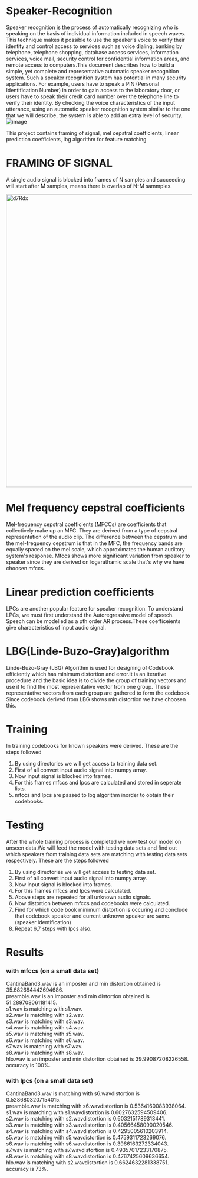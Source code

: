 # Speaker-Recognition
Speaker recognition is the process of automatically recognizing who is speaking on the basis of individual information included in speech waves. This technique makes it possible
to use the speaker's voice to verify their identity and control access to services such as voice dialing, banking by telephone, telephone shopping, database access services, 
information services, voice mail, security control for confidential information areas, and remote access to computers.This document describes how to build a simple, yet complete 
and representative automatic speaker recognition system.  Such a speaker recognition system has potential in many security applications.  For example, users have to speak a 
PIN (Personal Identification Number) in order to gain access to the laboratory door, or users have to speak their credit card number over the telephone line to verify their 
identity.  By checking the voice characteristics of the input utterance, using an automatic speaker recognition system similar to the one that we will describe, the system is 
able to add an extra level of security.
![image](https://user-images.githubusercontent.com/92499855/137593881-06a6708a-43bf-4cec-bb01-7f21da458ae5.png)

This project contains framing of signal, mel cepstral coefficients, linear prediction coefficients, lbg algorithm for feature matching

# FRAMING OF SIGNAL
A single audio signal is blocked into frames of N samples and succeeding will start after M samples, means there is overlap of N-M sammples.

<img width="792" alt="d7Rdx" src="https://user-images.githubusercontent.com/92499855/137594110-5141da60-3600-4c4f-bce7-59c33a17b1e1.png">

# Mel frequency cepstral coefficients
Mel-frequency cepstral coefficients (MFCCs) are coefficients that collectively make up an MFC. They are derived from a type of cepstral representation of the audio clip. The difference between the cepstrum and the mel-frequency cepstrum is that in the MFC, the frequency bands are equally spaced on the mel scale, which approximates the human auditory system's response. Mfccs  shows more significant variation from speaker to speaker since they are derived on logarathamic scale that's why we have choosen mfccs.
# Linear prediction coefficients
LPCs are another popular feature for speaker recognition. To understand LPCs, we must first understand the Autoregressive model of speech. Speech can be modelled as a pth order AR process.These coefficeients give characteristics of input audio signal.
# LBG(Linde-Buzo-Gray)algorithm
Linde-Buzo-Gray (LBG) Algorithm is used for designing of Codebook efficiently which has minimum distortion and error.It is an iterative procedure and the basic idea is to divide the group of training vectors and use it to find the most representative vector from one group. These representative vectors from each group are gathered to form the codebook. Since codebook derived from LBG shows min distortion we have choosen this.


# Training 
In training codebooks for known speakers were derived. These are the steps followed

1) By using directories we will get access to training data set.
2) First of all convert input audio signal into numpy array.
3) Now input signal is blocked into frames.
4) For this frames mfccs and lpcs are calculated and stored in seperate lists.
5) mfccs and lpcs are passed to lbg algorithm inorder to obtain their codebooks.
# Testing
After the whole training process is completed we now test our model on unseen data.We will feed the model with testing data sets and find out which speakers from training data sets are matching with testing data sets respectively. These are the steps followed
1) By using directories we will get access to testing data set.
2) First of all convert input audio signal into numpy array.
3) Now input signal is blocked into frames.
4) For this frames mfccs and lpcs were calculated.
5) Above steps are repeated for all unknown audio signals.
6) Now distortion between mfccs and codebooks were calculated.
7) Find for which code book minimum distortion is occuring and conclude that codebook speaker and current unknown speaker are same.(speaker identification)
8) Repeat 6,7 steps with lpcs also.
# Results
### with mfccs (on a small data set)
CantinaBand3.wav is an imposter and min distortion obtained is  35.682684442694686.  
preamble.wav is an imposter and min distortion obtained is  51.289708061181415.  
s1.wav is matching with s1.wav.  
s2.wav is matching with s2.wav.  
s3.wav is matching with s3.wav.  
s4.wav is matching with s4.wav.  
s5.wav is matching with s5.wav.  
s6.wav is matching with s6.wav.  
s7.wav is matching with s7.wav.  
s8.wav is matching with s8.wav.  
hlo.wav is an imposter and min distortion obtained is  39.99087208226558.  
accuracy is 100%.
### with lpcs (on a small data set)
CantinaBand3.wav is matching with s6.wavdistortion is 0.5286803207154015.  
preamble.wav is matching with s6.wavdistortion is 0.5364160083938064.  
s1.wav is matching with s1.wavdistortion is 0.6027632594509406.  
s2.wav is matching with s2.wavdistortion is 0.6032151789313441.  
s3.wav is matching with s3.wavdistortion is 0.40566458090020546.  
s4.wav is matching with s4.wavdistortion is 0.4295005610203914.  
s5.wav is matching with s5.wavdistortion is 0.4759311723269076.  
s6.wav is matching with s6.wavdistortion is 0.3966163272334043.  
s7.wav is matching with s7.wavdistortion is 0.49357017233170875.  
s8.wav is matching with s8.wavdistortion is 0.4767425609636654.  
hlo.wav is matching with s2.wavdistortion is 0.6624632281338751.  
accuracy is 73%.

















